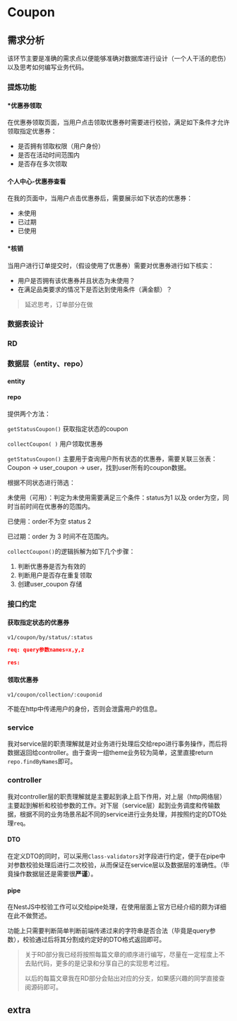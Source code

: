 # Coupon

## 需求分析

该环节主要是准确的需求点以便能够准确对数据库进行设计（一个人干活的悲伤）以及思考如何编写业务代码。

### 提炼功能

#### *优惠券领取

在优惠券领取页面，当用户点击领取优惠券时需要进行校验，满足如下条件才允许领取指定优惠券：

- 是否拥有领取权限（用户身份）
- 是否在活动时间范围内
- 是否存在多次领取

#### 个人中心-优惠券查看

在我的页面中，当用户点击优惠券后，需要展示如下状态的优惠券：

- 未使用
- 已过期
- 已使用

#### *核销

当用户进行订单提交时，（假设使用了优惠券）需要对优惠券进行如下核实：

- 用户是否拥有该优惠券并且状态为未使用？
- 在满足品类要求的情况下是否达到使用条件（满金额）？

> 延迟思考，订单部分在做

### 数据表设计



### RD

### 数据层（entity、repo）



#### entity

#### repo

提供两个方法：

`getStatusCoupon()` 获取指定状态的coupon

`collectCoupon( )` 用户领取优惠券

`getStatusCoupon()` 主要用于查询用户所有状态的优惠券，需要关联三张表：Coupon -> user_coupon -> user，找到user所有的coupon数据。

根据不同状态进行筛选：

  未使用（可用）：判定为未使用需要满足三个条件：status为1 以及 order为空，同时当前时间在优惠券的范围内。

  已使用：order不为空 status 2

  已过期：order 为 3 时间不在范围内。

`collectCoupon()`的逻辑拆解为如下几个步骤：

1. 判断优惠券是否为有效的
2. 判断用户是否存在重复领取
3. 创建user_coupon 存储

### 接口约定

#### 获取指定状态的优惠券

`v1/coupon/by/status/:status`

```json
req: query参数names=x,y,z

res:

```

#### 领取优惠券

`v1/coupon/collection/:couponid`

不能在http中传递用户的身份，否则会泄露用户的信息。


### service

我对service层的职责理解就是对业务进行处理后交给repo进行事务操作，而后将数据返回给controller。由于查询一组theme业务较为简单，这里直接return `repo.findByNames`即可。

### controller

我对controller层的职责理解就是主要起到承上启下作用，对上层（http网络层）主要起到解析和校验参数的工作。对下层（service层）起到业务调度和传输数据，根据不同的业务场景吊起不同的service进行业务处理，并按照约定的DTO处理`req`。

#### DTO

在定义DTO的同时，可以采用`Class-validators`对字段进行约定，便于在pipe中对参数校验处理后进行二次校验，从而保证在service层以及数据层的准确性。（毕竟操作数据层还是需要很**严谨**）。

#### pipe

在NestJS中校验工作可以交给pipe处理，在使用层面上官方已经介绍的颇为详细在此不做赘述。

功能上只需要判断简单判断前端传递过来的字符串是否合法（毕竟是query参数），校验通过后将其分割成约定好的DTO格式返回即可。

> 关于RD部分我已经将按照每篇文章的顺序进行编写，尽量在一定程度上不去贴代码，更多的是记录和分享自己的实现思考过程。
>
> 以后的每篇文章我在RD部分会贴出对应的分支，如果感兴趣的同学直接查阅源码即可。



## extra

